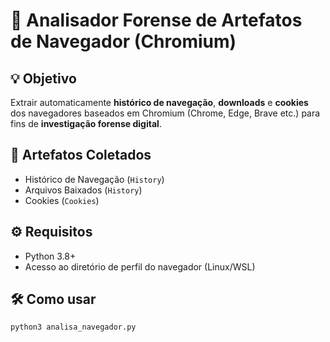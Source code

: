 # 🔎 Analisador Forense de Artefatos de Navegador (Chromium)

## 💡 Objetivo

Extrair automaticamente **histórico de navegação**, **downloads** e **cookies** dos navegadores baseados em Chromium (Chrome, Edge, Brave etc.) para fins de **investigação forense digital**.

## 📁 Artefatos Coletados

- Histórico de Navegação (`History`)
- Arquivos Baixados (`History`)
- Cookies (`Cookies`)

## ⚙️ Requisitos

- Python 3.8+
- Acesso ao diretório de perfil do navegador (Linux/WSL)

## 🛠️ Como usar

```bash
python3 analisa_navegador.py
